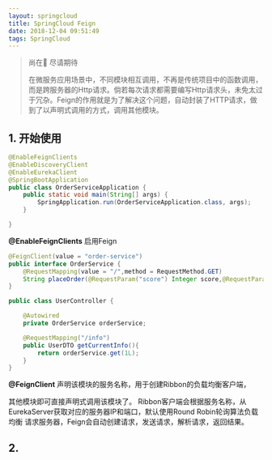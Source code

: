 ```yaml
---
layout: springcloud
title: SpringCloud Feign
date: 2018-12-04 09:51:49
tags: SpringCloud
---
```


> 尚在🚧 尽请期待
>
> 在微服务应用场景中，不同模块相互调用，不再是传统项目中的函数调用，而是跨服务器的Http请求。倘若每次请求都需要编写Http请求头，未免太过于冗杂。Feign的作用就是为了解决这个问题，自动封装了HTTP请求，做到了以声明式调用的方式，调用其他模块。

<!--more-->

## 1. 开始使用

```Java
@EnableFeignClients
@EnableDiscoveryClient
@EnableEurekaClient
@SpringBootApplication
public class OrderServiceApplication {
	public static void main(String[] args) {
		SpringApplication.run(OrderServiceApplication.class, args);
	}

}
```

**@EnableFeignClients** 启用Feign

```java
@FeignClient(value = "order-service")
public interface OrderService {
    @RequestMapping(value = "/",method = RequestMethod.GET)
    String placeOrder(@RequestParam("score") Integer score,@RequestParam("sku") String sku);
}

public class UserController {

    @Autowired
    private OrderService orderService;

    @RequestMapping("/info")
    public UserDTO getCurrentInfo(){
        return orderService.get(1L);
    }
}
```

**@FeignClient** 声明该模块的服务名称，用于创建Ribbon的负载均衡客户端，

其他模块即可直接声明式调用该模块了。 Ribbon客户端会根据服务名称，从EurekaServer获取对应的服务器IP和端口，默认使用Round Robin轮询算法负载均衡 请求服务器，Feign会自动创建请求，发送请求，解析请求，返回结果。

## 2.